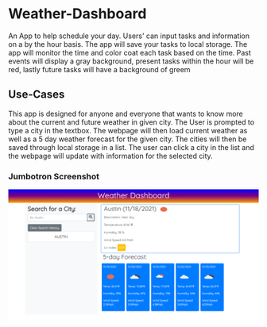 # Weather-Dashboard 
An App to help schedule your day. Users' can input tasks and information on a by the hour basis. The app will save your tasks to local storage. The app will monitor the time and color coat each task based on the time. Past events will display a gray background, present tasks within the hour will be red, lastly future tasks will have a background of greem

## Use-Cases
This app is designed for anyone and everyone that wants to know more about the current and future weather in given city. The User is prompted to type a city in the textbox. The webpage will then load current weather as well as a 5 day weather forecast for the given city. The cities will then be saved through local storage in a list. The user can click a city in the list and the webpage will update with information for the selected city. 


### Jumbotron Screenshot 
![Weather Dashbaord](./assets/images/hero-page-image.png "Weather landing page image")



